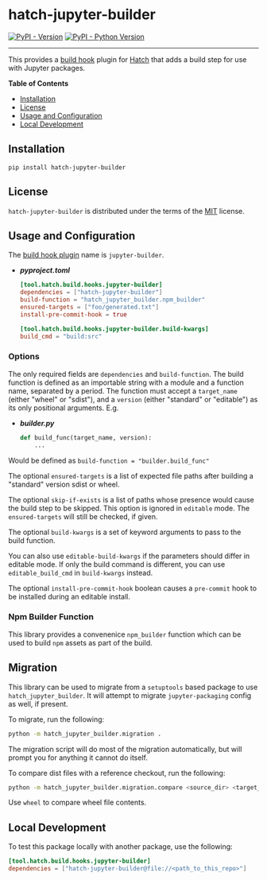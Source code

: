 # hatch-jupyter-builder

[![PyPI - Version](https://img.shields.io/pypi/v/hatch-jupyter-builder.svg)](https://pypi.org/project/hatch-jupyter-builder)
[![PyPI - Python Version](https://img.shields.io/pypi/pyversions/hatch-jupyter-builder.svg)](https://pypi.org/project/hatch-jupyter-builder)

---

This provides a [build hook](https://hatch.pypa.io/latest/config/build/#build-hooks) plugin for [Hatch](https://github.com/pypa/hatch) that adds a build step for use with Jupyter packages.

**Table of Contents**

- [Installation](#installation)
- [License](#license)
- [Usage and Configuration](#usage_and_configuration)
- [Local Development](#local_development)

## Installation

```console
pip install hatch-jupyter-builder
```

## License

`hatch-jupyter-builder` is distributed under the terms of the [MIT](https://spdx.org/licenses/MIT.html) license.

## Usage and Configuration

The [build hook plugin](https://hatch.pypa.io/latest/plugins/build-hook/) name is `jupyter-builder`.

- **_pyproject.toml_**

  ```toml
  [tool.hatch.build.hooks.jupyter-builder]
  dependencies = ["hatch-jupyter-builder"]
  build-function = "hatch_jupyter_builder.npm_builder"
  ensured-targets = ["foo/generated.txt"]
  install-pre-commit-hook = true

  [tool.hatch.build.hooks.jupyter-builder.build-kwargs]
  build_cmd = "build:src"
  ```

### Options

The only required fields are `dependencies` and `build-function`.
The build function is defined as an importable string with a module and a function name, separated by a period. The function must accept a
`target_name` (either "wheel" or "sdist"), and a `version` (either "standard" or "editable") as its only positional arguments. E.g.

- **_builder.py_**

  ```python
  def build_func(target_name, version):
      ...
  ```

Would be defined as `build-function = "builder.build_func"`

The optional `ensured-targets` is a list of expected file paths after building a
"standard" version sdist or wheel.

The optional `skip-if-exists` is a list of paths whose presence would cause
the build step to be skipped. This option is ignored in `editable` mode.
The `ensured-targets` will still be checked, if given.

The optional `build-kwargs` is a set of keyword arguments to pass to the build
function.

You can also use `editable-build-kwargs` if the parameters should differ
in editable mode. If only the build command is different, you can use
`editable_build_cmd` in `build-kwargs` instead.

The optional `install-pre-commit-hook` boolean causes a `pre-commit` hook to be installed during an editable install.

### Npm Builder Function

This library provides a convenenice `npm_builder` function which can be
used to build `npm` assets as part of the build.

## Migration

This library can be used to migrate from a `setuptools` based package to
use `hatch_jupyter_builder`. It will attempt to migrate `jupyter-packaging`
config as well, if present.

To migrate, run the following:

```bash
python -m hatch_jupyter_builder.migration .
```

The migration script will do most of the migration automatically, but
will prompt you for anything it cannot do itself.

To compare dist files with a reference checkout, run the following:

```bash
python -m hatch_jupyter_builder.migration.compare <source_dir> <target_dir> sdist
```

Use `wheel` to compare wheel file contents.

## Local Development

To test this package locally with another package, use the following:

```toml
[tool.hatch.build.hooks.jupyter-builder]
dependencies = ["hatch-jupyter-builder@file://<path_to_this_repo>"]
```

